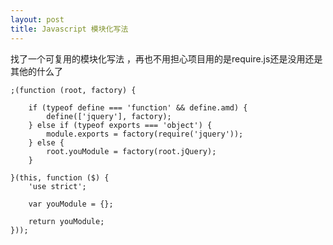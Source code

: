 ```yaml
---
layout: post
title: Javascript 模块化写法
---
```


找了一个可复用的模块化写法 ，再也不用担心项目用的是require.js还是没用还是其他的什么了

    ;(function (root, factory) {

        if (typeof define === 'function' && define.amd) {
            define(['jquery'], factory);
        } else if (typeof exports === 'object') {
            module.exports = factory(require('jquery'));
        } else {
            root.youModule = factory(root.jQuery);
        }

    }(this, function ($) {
        'use strict';

        var youModule = {};

        return youModule;
    }));

 